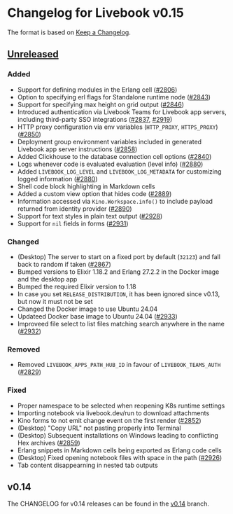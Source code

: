 # Changelog for Livebook v0.15

The format is based on [Keep a Changelog](https://keepachangelog.com/en/1.0.0/).

## [Unreleased](https://github.com/livebook-dev/livebook/tree/main)

### Added

* Support for defining modules in the Erlang cell ([#2806](https://github.com/livebook-dev/livebook/pull/2806))
* Option to specifying erl flags for Standalone runtime node ([#2843](https://github.com/livebook-dev/livebook/pull/2843))
* Support for specifying max height on grid output ([#2846](https://github.com/livebook-dev/livebook/pull/2846))
* Introduced authentication via Livebook Teams for Livebook app servers, including third-party SSO integrations ([#2837](https://github.com/livebook-dev/livebook/pull/2837), [#2919](https://github.com/livebook-dev/livebook/pull/2919))
* HTTP proxy configuration via env variables (`HTTP_PROXY`, `HTTPS_PROXY`) ([#2850](https://github.com/livebook-dev/livebook/pull/2850))
* Deployment group environment variables included in generated Livebook app server instructions ([#2858](https://github.com/livebook-dev/livebook/pull/2858))
* Added Clickhouse to the database connection cell options ([#2840](https://github.com/livebook-dev/livebook/pull/2840))
* Logs whenever code is evaluated evaluation (level info) ([#2880](https://github.com/livebook-dev/livebook/pull/2880))
* Added `LIVEBOOK_LOG_LEVEL` and `LIVEBOOK_LOG_METADATA` for customizing logged information ([#2880](https://github.com/livebook-dev/livebook/pull/2880))
* Shell code block highlighting in Markdown cells
* Added a custom view option that hides code ([#2889](https://github.com/livebook-dev/livebook/pull/2889))
* Information accessed via `Kino.Workspace.info()` to include payload returned from identity provider ([#2890](https://github.com/livebook-dev/livebook/pull/2890))
* Support for text styles in plain text output ([#2928](https://github.com/livebook-dev/livebook/pull/2928))
* Support for `nil` fields in forms ([#2931](https://github.com/livebook-dev/livebook/pull/2931))

### Changed

* (Desktop) The server to start on a fixed port by default (`32123`) and fall back to random if taken ([#2867](https://github.com/livebook-dev/livebook/pull/2867))
* Bumped versions to Elixir 1.18.2 and Erlang 27.2.2 in the Docker image and the desktop app
* Bumped the required Elixir version to 1.18
* In case you set `RELEASE_DISTRIBUTION`, it has been ignored since v0.13, but now it must not be set
* Changed the Docker image to use Ubuntu 24.04
* Updateed Docker base image to Ubuntu 24.04 ([#2933](https://github.com/livebook-dev/livebook/pull/2933))
* Improveed file select to list files matching search anywhere in the name ([#2932](https://github.com/livebook-dev/livebook/pull/2932))

### Removed

* Removed `LIVEBOOK_APPS_PATH_HUB_ID` in favour of `LIVEBOOK_TEAMS_AUTH` ([#2829](https://github.com/livebook-dev/livebook/pull/2829))

### Fixed

* Proper namespace to be selected when reopening K8s runtime settings
* Importing notebook via livebook.dev/run to download attachments
* Kino forms to not emit change event on the first render ([#2852](https://github.com/livebook-dev/livebook/pull/2852))
* (Desktop) "Copy URL" not pasting properly into Terminal
* (Desktop) Subsequent installations on Windows leading to conflicting Hex archives ([#2859](https://github.com/livebook-dev/livebook/pull/2859))
* Erlang snippets in Markdown cells being exported as Erlang code cells
* (Desktop) Fixed opening notebook files with space in the path ([#2926](https://github.com/livebook-dev/livebook/pull/2926))
* Tab content disappearning in nested tab outputs

## v0.14

The CHANGELOG for v0.14 releases can be found in the [v0.14](https://github.com/livebook-dev/livebook/tree/v0.14/CHANGELOG.md) branch.
